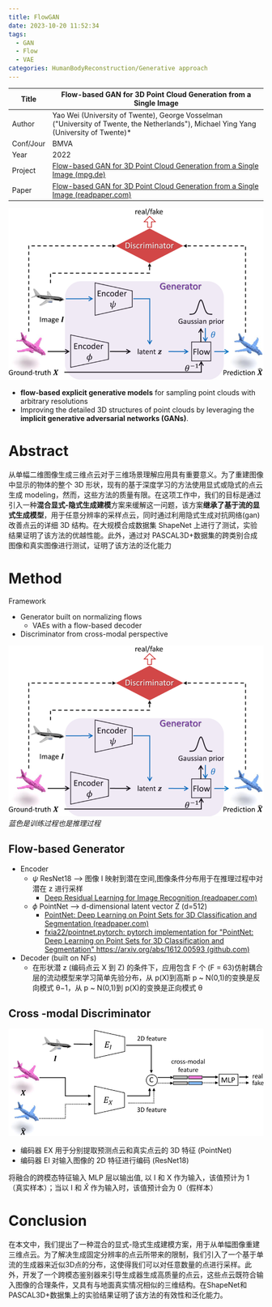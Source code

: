 ```yaml
---
title: FlowGAN
date: 2023-10-20 11:52:34
tags:
  - GAN
  - Flow
  - VAE
categories: HumanBodyReconstruction/Generative approach
---
```


| Title     | Flow-based GAN for 3D Point Cloud Generation from a Single Image                                                                                                                 |
| --------- | -------------------------------------------------------------------------------------------------------------------------------------------------------------------------------- |
| Author    | Yao Wei (University of Twente), George Vosselman ("University of Twente, the Netherlands"), Michael Ying Yang (University of Twente)\*                                           |
| Conf/Jour | BMVA                                                                                                                                                                             |
| Year      | 2022                                                                                                                                                                             |
| Project   | [Flow-based GAN for 3D Point Cloud Generation from a Single Image (mpg.de)](https://bmvc2022.mpi-inf.mpg.de/569/)                                                                |
| Paper     | [Flow-based GAN for 3D Point Cloud Generation from a Single Image (readpaper.com)](https://readpaper.com/pdf-annotate/note?pdfId=4677468038203719681&noteId=2011515461854903552) |

![image.png|555](https://raw.githubusercontent.com/qiyun71/Blog_images/main/pictures/20231019162233.png)

- **flow-based explicit generative models** for sampling point clouds with arbitrary resolutions
- Improving the detailed 3D structures of point clouds by leveraging the **implicit generative adversarial networks (GANs)**.

<!-- more -->

# Abstract

从单幅二维图像生成三维点云对于三维场景理解应用具有重要意义。为了重建图像中显示的物体的整个 3D 形状，现有的基于深度学习的方法使用显式或隐式的点云生成 modeling，然而，这些方法的质量有限。在这项工作中，我们的目标是通过引入一种**混合显式-隐式生成建模**方案来缓解这一问题，该方案**继承了基于流的显式生成模型**，用于任意分辨率的采样点云，同时通过利用隐式生成对抗网络(gan)改善点云的详细 3D 结构。在大规模合成数据集 ShapeNet 上进行了测试，实验结果证明了该方法的优越性能。此外，通过对 PASCAL3D+数据集的跨类别合成图像和真实图像进行测试，证明了该方法的泛化能力

# Method

Framework

- Generator built on normalizing flows
  - VAEs with a flow-based decoder
- Discriminator from cross-modal perspective

![image.png|333](https://raw.githubusercontent.com/qiyun71/Blog_images/main/pictures/20231019162233.png)
_蓝色是训练过程也是推理过程_

## Flow-based Generator

- Encoder
  - $\psi$ ResNet18 --> 图像 I 映射到潜在空间,图像条件分布用于在推理过程中对潜在 z 进行采样
    - [Deep Residual Learning for Image Recognition (readpaper.com)](https://readpaper.com/pdf-annotate/note?pdfId=4544567041242849281&noteId=2011522466393902336)
  - $\phi$ PointNet --> d-dimensional latent vector Z (d=512)
    - [PointNet: Deep Learning on Point Sets for 3D Classification and Segmentation (readpaper.com)](https://readpaper.com/pdf-annotate/note?pdfId=4500216149471551490&noteId=2011522008392682752)
    - [fxia22/pointnet.pytorch: pytorch implementation for "PointNet: Deep Learning on Point Sets for 3D Classification and Segmentation" https://arxiv.org/abs/1612.00593 (github.com)](https://github.com/fxia22/pointnet.pytorch)
- Decoder (built on NFs)
  - 在形状潜 z (编码点云 X 到 Z) 的条件下，应用包含 F 个 (F = 63)仿射耦合层的流动模型来学习简单先验分布，从 p(X)到高斯 p ~ N(0,1)的变换是反向模式 θ−1，从 p ~ N(0,1)到 p(X)的变换是正向模式 θ

  

## Cross -modal Discriminator

![image.png|666](https://raw.githubusercontent.com/qiyun71/Blog_images/main/pictures/20231021110741.png)

- 编码器 EX 用于分别提取预测点云和真实点云的 3D 特征 (PointNet)
- 编码器 EI 对输入图像的 2D 特征进行编码 (ResNet18)

将融合的跨模态特征输入 MLP 层以输出值, 以 I 和 X 作为输入，该值预计为 1（真实样本）；当以 I 和 $\hat{X}$ 作为输入时，该值预计会为 0（假样本）


# Conclusion

在本文中，我们提出了一种混合的显式-隐式生成建模方案，用于从单幅图像重建三维点云。为了解决生成固定分辨率的点云所带来的限制，我们引入了一个基于单流的生成器来近似3D点的分布，这使得我们可以对任意数量的点进行采样。此外，开发了一个跨模态鉴别器来引导生成器生成高质量的点云，这些点云既符合输入图像的合理条件，又具有与地面真实情况相似的三维结构。在ShapeNet和PASCAL3D+数据集上的实验结果证明了该方法的有效性和泛化能力。